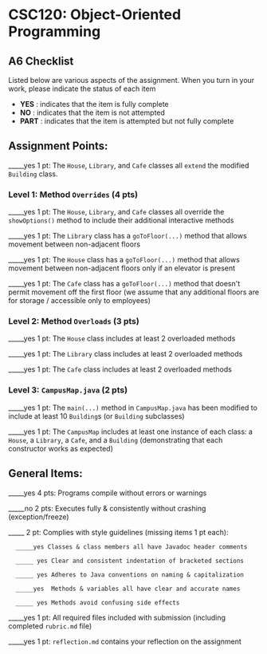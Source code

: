 # CSC120: Object-Oriented Programming
## A6 Checklist

Listed below are various aspects of the assignment.  When you turn in your work, please indicate the status of each item

- **YES** : indicates that the item is fully complete
- **NO** : indicates that the item is not attempted
- **PART** : indicates that the item is attempted but not fully complete


## Assignment Points:

_____yes 1 pt: The `House`, `Library`, and `Cafe` classes all `extend` the modified `Building` class.

### Level 1: Method `Overrides` (4 pts)

_____yes  1 pt: The `House`, `Library`, and `Cafe` classes all override the `showOptions()` method to include their additional interactive methods

_____yes  1 pt: The `Library` class has a `goToFloor(...)` method that allows movement between non-adjacent floors

_____yes  1 pt: The `House` class has a `goToFloor(...)` method that allows movement between non-adjacent floors only if an elevator is present

_____yes 1 pt: The `Cafe` class has a `goToFloor(...)` method that doesn't permit movement off the first floor (we assume that any additional floors are for storage / accessible only to employees)

### Level 2: Method `Overloads` (3 pts)

_____yes 1 pt: The `House` class includes at least 2 overloaded methods

_____yes 1 pt: The `Library` class includes at least 2 overloaded methods

_____yes 1 pt: The `Cafe` class includes at least 2 overloaded methods

### Level 3: `CampusMap.java` (2 pts)

_____yes 1 pt: The `main(...)` method in `CampusMap.java` has been modified to include at least 10 `Building`s (or `Building` subclasses)

_____yes 1 pt: The `CampusMap` includes at least one instance of each class: a `House`, a `Library`, a `Cafe`, and a `Building` (demonstrating that each constructor works as expected)



## General Items:

_____yes 4 pts: Programs compile without errors or warnings

_____no 2 pts: Executes fully & consistently without crashing (exception/freeze)

_____ 2 pt: Complies with style guidelines (missing items 1 pt each):

      _____yes Classes & class members all have Javadoc header comments

      _____ yes Clear and consistent indentation of bracketed sections

      _____ yes Adheres to Java conventions on naming & capitalization

      _____yes  Methods & variables all have clear and accurate names

      _____ yes Methods avoid confusing side effects

_____yes  1 pt: All required files included with submission (including completed `rubric.md` file)

_____yes  1 pt: `reflection.md` contains your reflection on the assignment
